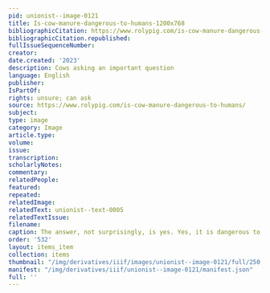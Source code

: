 ```yaml
---
pid: unionist--image-0121
title: Is-cow-manure-dangerous-to-humans-1200x768
bibliographicCitation: https://www.rolypig.com/is-cow-manure-dangerous-to-humans/
bibliographicCitation.republished: 
fullIssueSequenceNumber: 
creator: 
date.created: '2023'
description: Cows asking an important question
language: English
publisher: 
IsPartOf: 
rights: unsure; can ask
source: https://www.rolypig.com/is-cow-manure-dangerous-to-humans/
subject: 
type: image
category: Image
article.type: 
volume: 
issue: 
transcription: 
scholarlyNotes: 
commentary: 
relatedPeople: 
featured: 
repeated: 
relatedImage: 
relatedText: unionist--text-0005
relatedTextIssue: 
filename: 
caption: The answer, not surprisingly, is yes. Yes, it is dangerous to ingest
order: '532'
layout: items_item
collection: items
thumbnail: "/img/derivatives/iiif/images/unionist--image-0121/full/250,/0/default.jpg"
manifest: "/img/derivatives/iiif/unionist--image-0121/manifest.json"
full: ''
---
```

